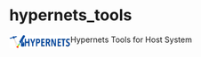 # hypernets_tools
Hypernets Tools for Host System
<img alt="Hypernets Processor" align="left" src="hypernets/resources/logo.png" width=110 />

